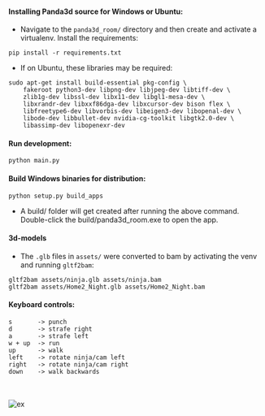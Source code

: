
#### Installing Panda3d source for Windows or Ubuntu:
- Navigate to the <code>panda3d_room/</code> directory and then
create and activate a virtualenv. Install the requirements:

<pre><code>pip install -r requirements.txt</code></pre>

- If on Ubuntu, these libraries may be required:
<pre><code>sudo apt-get install build-essential pkg-config \
    fakeroot python3-dev libpng-dev libjpeg-dev libtiff-dev \
    zlib1g-dev libssl-dev libx11-dev libgl1-mesa-dev \
    libxrandr-dev libxxf86dga-dev libxcursor-dev bison flex \
    libfreetype6-dev libvorbis-dev libeigen3-dev libopenal-dev \
    libode-dev libbullet-dev nvidia-cg-toolkit libgtk2.0-dev \
    libassimp-dev libopenexr-dev</code></pre>
#### Run development:

<pre><code>python main.py</code></pre>

#### Build Windows binaries for distribution:

<pre><code>python setup.py build_apps</code></pre>

- A build/ folder will get created after running the
above command. Double-click the build/panda3d_room.exe
to open the app.

#### 3d-models
- The <code>.glb</code> files in <code>assets/</code> were converted
to bam by activating the venv and running <code>gltf2bam</code>:

<pre><code>gltf2bam assets/ninja.glb assets/ninja.bam
gltf2bam assets/Home2_Night.glb assets/Home2_Night.bam</code></pre>

#### Keyboard controls:
<pre><code>s       -> punch
d       -> strafe right
a       -> strafe left
w + up  -> run
up      -> walk
left    -> rotate ninja/cam left
right   -> rotate ninja/cam right
down    -> walk backwards</code></pre>


<br><br>
<img src="https://user-images.githubusercontent.com/30498791/190553885-d95448a6-01eb-46c6-b81a-83b50cb4a2fa.png" alt="ex">

